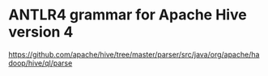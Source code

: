 # ANTLR4 grammar for Apache Hive version 4

https://github.com/apache/hive/tree/master/parser/src/java/org/apache/hadoop/hive/ql/parse
